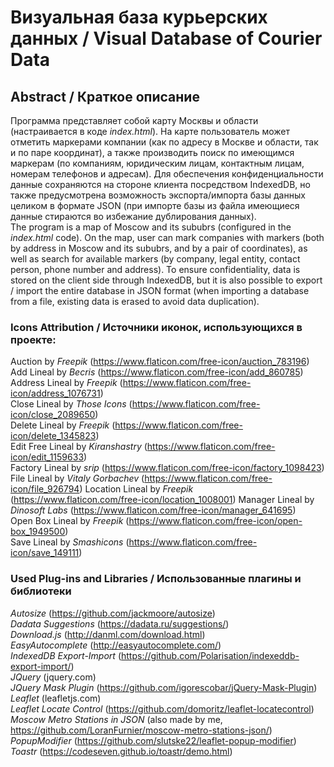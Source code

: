 # Визуальная база курьерских данных / Visual Database of Courier Data

## Abstract / Краткое описание
Программа представляет собой карту Москвы и области (настраивается в коде *index.html*). На карте пользователь может отметить маркерами компании (как по адресу в Москве и области, так и по паре координат), а также производить поиск по имеющимся маркерам (по компаниям, юридическим лицам, контактным лицам, номерам телефонов и адресам). Для обеспечения конфиденциальности данные сохраняются на стороне клиента посредством IndexedDB, но также предусмотрена возможность экспорта/импорта базы данных целиком в формате JSON (при импорте базы из файла имеющиеся данные стираются во избежание дублирования данных).  
The program is a map of Moscow and its sububrs (configured in the *index.html* code). On the map,  user can mark companies with markers (both by address in Moscow and its sububrs, and by a pair of coordinates), as well as search for available markers (by company, legal entity, contact person, phone number and address). To ensure confidentiality, data is stored on the client side through IndexedDB, but it is also possible to export / import the entire database in JSON format (when importing a database from a file, existing data is erased to avoid data duplication).  

### Icons Attribution / Источники иконок, использующихся в проекте:

Auction by *Freepik* (https://www.flaticon.com/free-icon/auction_783196)  
Add Lineal by *Becris* (https://www.flaticon.com/free-icon/add_860785)  
Address Lineal by *Freepik* (https://www.flaticon.com/free-icon/address_1076731)  
Close Lineal by *Those Icons* (https://www.flaticon.com/free-icon/close_2089650)  
Delete Lineal by *Freepik* (https://www.flaticon.com/free-icon/delete_1345823)  
Edit Free Lineal by *Kiranshastry* (https://www.flaticon.com/free-icon/edit_1159633)  
Factory Lineal by *srip* (https://www.flaticon.com/free-icon/factory_1098423)  
File Lineal by *Vitaly Gorbachev* (https://www.flaticon.com/free-icon/file_926794)
Location Lineal by *Freepik* (https://www.flaticon.com/free-icon/location_1008001)
Manager Lineal by *Dinosoft Labs* (https://www.flaticon.com/free-icon/manager_641695)  
Open Box Lineal by *Freepik* (https://www.flaticon.com/free-icon/open-box_1949500)  
Save Lineal by *Smashicons* (https://www.flaticon.com/free-icon/save_149111)

### Used Plug-ins and Libraries / Использованные плагины и библиотеки

*Autosize* (https://github.com/jackmoore/autosize)  
*Dadata Suggestions* (https://dadata.ru/suggestions/)  
*Download.js* (http://danml.com/download.html)  
*EasyAutocomplete* (http://easyautocomplete.com/)  
*IndexedDB Export-Import* (https://github.com/Polarisation/indexeddb-export-import/)  
*JQuery* (jquery.com)  
*JQuery Mask Plugin* (https://github.com/igorescobar/jQuery-Mask-Plugin) 
*Leaflet* (leafletjs.com)  
*Leaflet Locate Control* (https://github.com/domoritz/leaflet-locatecontrol)
*Moscow Metro Stations in JSON* (also made by me, https://github.com/LoranFurnier/moscow-metro-stations-json/)  
*PopupModifier* (https://github.com/slutske22/leaflet-popup-modifier)  
*Toastr* (https://codeseven.github.io/toastr/demo.html)

